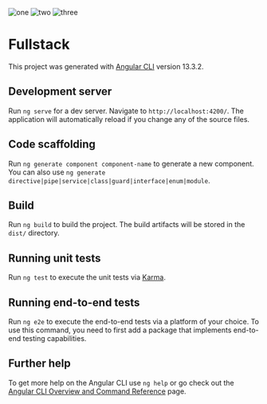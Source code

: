 
![one](https://github.com/abhisheknishad167/Intership-Assignment/blob/master/Screenshot%20(1392).png?raw=true)
![two](https://github.com/abhisheknishad167/Intership-Assignment/blob/master/Screenshot%20(1393).png?raw=true)
![three](https://github.com/abhisheknishad167/Intership-Assignment/blob/master/Screenshot%20(1394).png?raw=true)

# Fullstack

This project was generated with [Angular CLI](https://github.com/angular/angular-cli) version 13.3.2.

## Development server

Run `ng serve` for a dev server. Navigate to `http://localhost:4200/`. The application will automatically reload if you change any of the source files.

## Code scaffolding

Run `ng generate component component-name` to generate a new component. You can also use `ng generate directive|pipe|service|class|guard|interface|enum|module`.

## Build

Run `ng build` to build the project. The build artifacts will be stored in the `dist/` directory.

## Running unit tests

Run `ng test` to execute the unit tests via [Karma](https://karma-runner.github.io).

## Running end-to-end tests

Run `ng e2e` to execute the end-to-end tests via a platform of your choice. To use this command, you need to first add a package that implements end-to-end testing capabilities.

## Further help

To get more help on the Angular CLI use `ng help` or go check out the [Angular CLI Overview and Command Reference](https://angular.io/cli) page.
